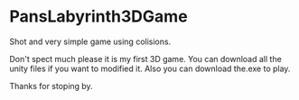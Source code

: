 # PansLabyrinth3DGame
Shot and very simple game using colisions.

Don't spect much please it is my first 3D game. You can download all the unity files if you want to modified it. Also you can download the.exe to play.

Thanks for stoping by.
